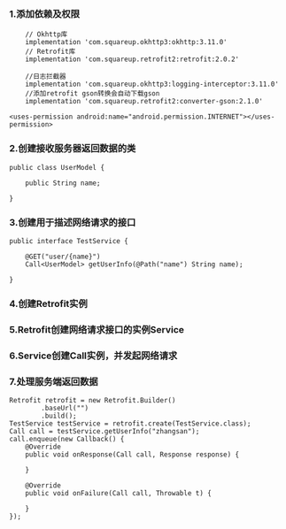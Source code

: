 ### 1.添加依赖及权限

```
    // Okhttp库
    implementation 'com.squareup.okhttp3:okhttp:3.11.0'
    // Retrofit库
    implementation 'com.squareup.retrofit2:retrofit:2.0.2'

    //日志拦截器
    implementation 'com.squareup.okhttp3:logging-interceptor:3.11.0'
    //添加retrofit gson转换会自动下载gson
    implementation 'com.squareup.retrofit2:converter-gson:2.1.0'
```

```
<uses-permission android:name="android.permission.INTERNET"></uses-permission>
```

### 2.创建接收服务器返回数据的类

```
public class UserModel {

    public String name;

}
```

### 3.创建用于描述网络请求的接口

```
public interface TestService {

    @GET("user/{name}")
    Call<UserModel> getUserInfo(@Path("name") String name);

}
```

### 4.创建Retrofit实例

### 5.Retrofit创建网络请求接口的实例Service

### 6.Service创建Call实例，并发起网络请求

### 7.处理服务端返回数据

```
Retrofit retrofit = new Retrofit.Builder()
        .baseUrl("")
        .build();
TestService testService = retrofit.create(TestService.class);
Call call = testService.getUserInfo("zhangsan");
call.enqueue(new Callback() {
    @Override
    public void onResponse(Call call, Response response) {

    }

    @Override
    public void onFailure(Call call, Throwable t) {

    }
});
```